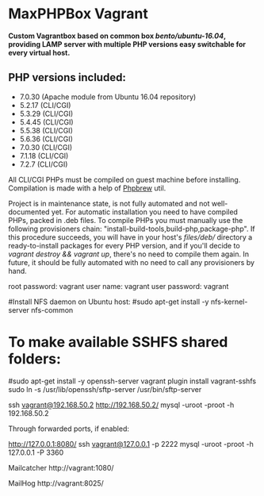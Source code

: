 # MaxPHPBox Vagrant
**Custom Vagrantbox based on common box *bento/ubuntu-16.04*, providing LAMP server with multiple PHP versions easy switchable for every virtual host.**

## PHP versions included:

* 7.0.30 (Apache module from Ubuntu 16.04 repository)
* 5.2.17 (CLI/CGI)
* 5.3.29 (CLI/CGI)
* 5.4.45 (CLI/CGI)
* 5.5.38 (CLI/CGI)
* 5.6.36 (CLI/CGI)
* 7.0.30 (CLI/CGI)
* 7.1.18 (CLI/CGI)
* 7.2.7 (CLI/CGI)

All CLI/CGI PHPs must be compiled on guest machine before installing. Compilation is made with a help of [Phpbrew](https://github.com/phpbrew/phpbrew) util.

Project is in maintenance state, is not fully automated and not well-documented yet. For automatic installation you need to have compiled PHPs, packed in .deb files. To compile PHPs you must manually use the following provisioners chain: "install-build-tools,build-php,package-php". If this procedure succeeds, you will have in your host's *files/deb/* directory a ready-to-install packages for every PHP version, and if you'll decide to *vagrant destroy && vagrant up*, there's no need to compile them again. In future, it should be fully automated with no need to call any provisioners by hand.

root password: vagrant
user name: vagrant
user password: vagrant

#Install NFS daemon on Ubuntu host:
#sudo apt-get install -y nfs-kernel-server nfs-common

# To make available SSHFS shared folders:
#sudo apt-get install -y openssh-server
vagrant plugin install vagrant-sshfs
sudo ln -s /usr/lib/openssh/sftp-server /usr/bin/sftp-server

ssh vagrant@192.168.50.2
http://192.168.50.2/
mysql -uroot -proot -h 192.168.50.2

  Through forwarded ports, if enabled:
  
http://127.0.0.1:8080/
ssh vagrant@127.0.0.1 -p 2222
mysql -uroot -proot -h 127.0.0.1 -P 3360

  Mailcatcher
http://vagrant:1080/

  MailHog
http://vagrant:8025/
